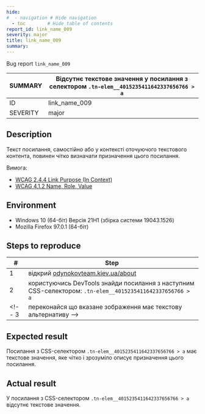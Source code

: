 ```yaml
---
hide:
#  - navigation # Hide navigation
  - toc        # Hide table of contents
report_id: link_name_009
severity: major
title: link_name_009
summary: 
---
```

Bug report `link_name_009`

SUMMARY|Відсутнє текстове значення у посилання з селектором `.tn-elem__4015235411642337656766 > a`
-|-
ID|link_name_009
SEVERITY|major

## Description

Текст посилання, 
самостійно або у контексті оточуючого текстового контента, 
повинен чітко визначати призначення цього посилання.

Вимога: 

- [WCAG 2.4.4 Link Purpose (In Context)](https://www.w3.org/TR/WCAG21/#link-purpose-in-context)
- [WCAG 4.1.2 Name, Role, Value](https://www.w3.org/TR/WCAG21/#name-role-value)

## Environment

- Windows 10 (64-біт) Версія 21H1 (збірка системи 19043.1526)
- Mozilla Firefox 97.0.1 (64-біт)

## Steps to reproduce

|#|Step|
-|-
1|відкрий [odynokovteam.kiev.ua/about](http://odynokovteam.kiev.ua/about)
2|користуючись DevTools знайди посилання з наступним CSS-селектором: `.tn-elem__4015235411642337656766 > a`
<!-- 3|переконайся що вказане зображення має текстову альтернативу -->

## Expected result

Посилання з CSS-селектором `.tn-elem__4015235411642337656766 > a` має текстове значення, 
яке чітко і зрозуміло описує призначення цього посилання. 

## Actual result

У посилання з CSS-селектором `.tn-elem__4015235411642337656766 > a` 
відсутнє текстове значення.
